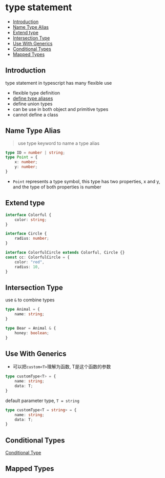 # type statement

* [Introduction](#introduction)
* [Name Type Alias](#name-type-alias)
* [Extend type](#extend-type)
* [Intersection Type](#intersection-type)
* [Use With Generics](#use-with-generics)
* [Conditional Types](#conditional-types)
* [Mapped Types](#mapped-types)

## Introduction

type statement in typescript has many flexible use

- flexible type definition
- [define type aliases]()
- define union types
- can be use in both object and primitive types
- cannot define a class

## Name Type Alias

> use type keyword to name a type alias

```ts
type ID = number | string;
type Point = {
    x: number;
    y: number;
}
```

- `Point` represents a type symbol, this type has two properties, x and y, and the type of both properties is number

## Extend type

```ts
interface Colorful {
    color: string;
}

interface Circle {
    radius: number;
}

interface ColorfulCircle extends Colorful, Circle {}
const cc: ColorfulCircle = {
    color: "red",
    radius: 10,
}
```

## Intersection Type

use `&` to combine types

```ts
type Animal = {
    name: string;
}

type Bear = Animal & {
    honey: boolean;
}
```

## Use With Generics

- 可以把`custom<T>`理解为函数, T是这个函数的参数

```ts
type customType<T> = {
    name: string;
    data: T;
}
```

default parameter type, `T = string`

```ts
type customType<T = string> = {
    name: string;
    data: T;
}
```

## Conditional Types

[Conditional Type](typescript-condition-type.md)

## Mapped Types


